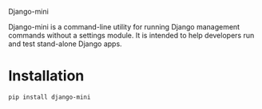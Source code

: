 Django-mini

Django-mini is a command-line utility for running Django management commands without a settings module. It is intended to help developers run and test stand-alone Django apps.

Installation
============

    pip install django-mini
